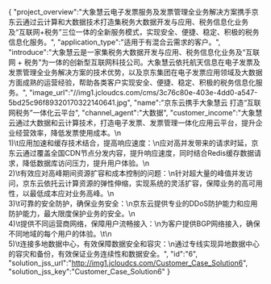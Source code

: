 {
	"project_overview":"大象慧云电子发票服务及发票管理全业务解决方案携手京东云通过云计算和大数据技术打造集税务大数据开发与应用、税务信息化业务及“互联网+税务”三位一体的全新服务模式，实现安全、便捷、稳定、积极的税务信息化服务。",
	"application_type":"适用于有混合云需求的客户。",
	"introduce":"大象慧云是一家集税务大数据开发与应用、税务信息化业务及“互联网 + 税务”为一体的创新型互联网科技公司。大象慧云依托航天信息在电子发票及发票管理全业务解决方案的技术优势，以及京东集团在电子发票应用领域及大数据方面成熟的运营经验，帮助各类客户实现安全、便捷、稳定、积极的税务信息化服务。",
	"image_url":"//img1.jcloudcs.com/cms/3c76c80e-403e-4dd0-a547-5bd25c96f89320170322140641.jpg",
	"name":"京东云携手大象慧云 打造“互联网税务”一体化云平台",
	"channel_agent":"大数据",
	"customer_income":"大象慧云通过大数据和云计算技术，打造电子发票、发票管理一体化应用云平台，提升企业经营效率，降低发票使用成本。\n<br/>1)\t应用加速和缓存技术结合，提高响应速度：\n应对高并发带来的请求时延，京东云通过覆盖全国CDN节点分发内容，提升响应速度，同时结合Redis缓存数据请求，降低数据库访问压力，提升用户体验。\n<br/>2)\t有效应对高峰期间资源扩容和成本控制的问题：\n针对超大量的峰值并发访问，京东云依托云计算资源的弹性伸缩，实现系统的灵活扩容，保障业务的高可用性，以最低成本应对业务高峰。\n<br/>3)\t可靠的安全防护，确保业务安全：\n京东云提供专业的DDoS防护能力和应用防护能力，最大限度保护业务的安全。\n<br/>4)\t提供不同运营商网络，保障用户流畅接入：\n为客户提供BGP网络接入，确保不同地域的每个用户的体验。\t\n<br/>5)\t连接多地数据中心，有效保障数据安全和容灾：\n通过专线实现异地数据中心的容灾和备份，有效保证业务连续性和数据安全。",
	"id":"6",
	"solution_jss_url":"http://img1.jcloudcs.com/Customer_Case_Solution6",
	"solution_jss_key":"Customer_Case_Solution6"
}